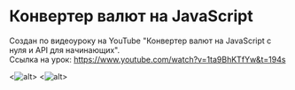 # Конвертер валют на JavaScript
Создан по видеоуроку на YouTube "Конвертер валют на JavaScript с нуля и API для начинающих".
<br>
Ссылка на урок: https://www.youtube.com/watch?v=1ta9BhKTfYw&t=194s

<![alt](https://images/page_1.png)>
<![alt](https://images/page_2.png)>